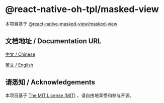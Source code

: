 # @react-native-oh-tpl/masked-view

本项目基于 [@react-native-masked-view/masked-view](https://github.com/react-native-masked-view/masked-view)

## 文档地址 / Documentation URL

[中文 / Chinese](https://gitee.com/react-native-oh-library/usage-docs/blob/master/zh-cn/react-native-masked-view-masked-view.md)

[英文 / English](https://gitee.com/react-native-oh-library/usage-docs/blob/master/zh-en/react-native-masked-view-masked-view.md)

## 请悉知 / Acknowledgements

本项目基于 [The MIT License (MIT)](https://github.com/react-native-masked-view/masked-view/blob/master/LICENSE) ，请自由地享受和参与开源。